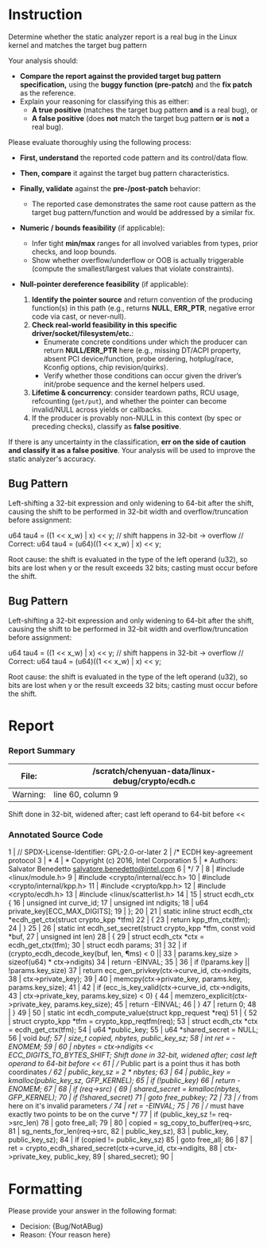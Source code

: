 # Instruction

Determine whether the static analyzer report is a real bug in the Linux kernel and matches the target bug pattern

Your analysis should:
- **Compare the report against the provided target bug pattern specification,** using the **buggy function (pre-patch)** and the **fix patch** as the reference.
- Explain your reasoning for classifying this as either:
  - **A true positive** (matches the target bug pattern **and** is a real bug), or
  - **A false positive** (does **not** match the target bug pattern **or** is **not** a real bug).

Please evaluate thoroughly using the following process:

- **First, understand** the reported code pattern and its control/data flow.
- **Then, compare** it against the target bug pattern characteristics.
- **Finally, validate** against the **pre-/post-patch** behavior:
  - The reported case demonstrates the same root cause pattern as the target bug pattern/function and would be addressed by a similar fix.

- **Numeric / bounds feasibility** (if applicable):
  - Infer tight **min/max** ranges for all involved variables from types, prior checks, and loop bounds.
  - Show whether overflow/underflow or OOB is actually triggerable (compute the smallest/largest values that violate constraints).

- **Null-pointer dereference feasibility** (if applicable):
  1. **Identify the pointer source** and return convention of the producing function(s) in this path (e.g., returns **NULL**, **ERR_PTR**, negative error code via cast, or never-null).
  2. **Check real-world feasibility in this specific driver/socket/filesystem/etc.**:
     - Enumerate concrete conditions under which the producer can return **NULL/ERR_PTR** here (e.g., missing DT/ACPI property, absent PCI device/function, probe ordering, hotplug/race, Kconfig options, chip revision/quirks).
     - Verify whether those conditions can occur given the driver’s init/probe sequence and the kernel helpers used.
  3. **Lifetime & concurrency**: consider teardown paths, RCU usage, refcounting (`get/put`), and whether the pointer can become invalid/NULL across yields or callbacks.
  4. If the producer is provably non-NULL in this context (by spec or preceding checks), classify as **false positive**.

If there is any uncertainty in the classification, **err on the side of caution and classify it as a false positive**. Your analysis will be used to improve the static analyzer's accuracy.

## Bug Pattern

Left-shifting a 32-bit expression and only widening to 64-bit after the shift, causing the shift to be performed in 32-bit width and overflow/truncation before assignment:

u64 tau4 = ((1 << x_w) | x) << y;   // shift happens in 32-bit -> overflow
// Correct:
u64 tau4 = (u64)((1 << x_w) | x) << y;

Root cause: the shift is evaluated in the type of the left operand (u32), so bits are lost when y or the result exceeds 32 bits; casting must occur before the shift.

## Bug Pattern

Left-shifting a 32-bit expression and only widening to 64-bit after the shift, causing the shift to be performed in 32-bit width and overflow/truncation before assignment:

u64 tau4 = ((1 << x_w) | x) << y;   // shift happens in 32-bit -> overflow
// Correct:
u64 tau4 = (u64)((1 << x_w) | x) << y;

Root cause: the shift is evaluated in the type of the left operand (u32), so bits are lost when y or the result exceeds 32 bits; casting must occur before the shift.

# Report

### Report Summary

File:| /scratch/chenyuan-data/linux-debug/crypto/ecdh.c
---|---
Warning:| line 60, column 9
Shift done in 32-bit, widened after; cast left operand to 64-bit before <<

### Annotated Source Code


1     | // SPDX-License-Identifier: GPL-2.0-or-later
2     | /* ECDH key-agreement protocol
3     |  *
4     |  * Copyright (c) 2016, Intel Corporation
5     |  * Authors: Salvator Benedetto <salvatore.benedetto@intel.com>
6     |  */
7     |
8     | #include <linux/module.h>
9     | #include <crypto/internal/ecc.h>
10    | #include <crypto/internal/kpp.h>
11    | #include <crypto/kpp.h>
12    | #include <crypto/ecdh.h>
13    | #include <linux/scatterlist.h>
14    |
15    | struct ecdh_ctx {
16    |  unsigned int curve_id;
17    |  unsigned int ndigits;
18    | 	u64 private_key[ECC_MAX_DIGITS];
19    | };
20    |
21    | static inline struct ecdh_ctx *ecdh_get_ctx(struct crypto_kpp *tfm)
22    | {
23    |  return kpp_tfm_ctx(tfm);
24    | }
25    |
26    | static int ecdh_set_secret(struct crypto_kpp *tfm, const void *buf,
27    |  unsigned int len)
28    | {
29    |  struct ecdh_ctx *ctx = ecdh_get_ctx(tfm);
30    |  struct ecdh params;
31    |
32    |  if (crypto_ecdh_decode_key(buf, len, ¶ms) < 0 ||
33    | 	    params.key_size > sizeof(u64) * ctx->ndigits)
34    |  return -EINVAL;
35    |
36    |  if (!params.key || !params.key_size)
37    |  return ecc_gen_privkey(ctx->curve_id, ctx->ndigits,
38    | 				       ctx->private_key);
39    |
40    |  memcpy(ctx->private_key, params.key, params.key_size);
41    |
42    |  if (ecc_is_key_valid(ctx->curve_id, ctx->ndigits,
43    | 			     ctx->private_key, params.key_size) < 0) {
44    | 		memzero_explicit(ctx->private_key, params.key_size);
45    |  return -EINVAL;
46    | 	}
47    |  return 0;
48    | }
49    |
50    | static int ecdh_compute_value(struct kpp_request *req)
51    | {
52    |  struct crypto_kpp *tfm = crypto_kpp_reqtfm(req);
53    |  struct ecdh_ctx *ctx = ecdh_get_ctx(tfm);
54    | 	u64 *public_key;
55    | 	u64 *shared_secret = NULL;
56    |  void *buf;
57    | 	size_t copied, nbytes, public_key_sz;
58    |  int ret = -ENOMEM;
59    |
60    |  nbytes = ctx->ndigits << ECC_DIGITS_TO_BYTES_SHIFT;
    Shift done in 32-bit, widened after; cast left operand to 64-bit before <<
61    |  /* Public part is a point thus it has both coordinates */
62    | 	public_key_sz = 2 * nbytes;
63    |
64    | 	public_key = kmalloc(public_key_sz, GFP_KERNEL);
65    |  if (!public_key)
66    |  return -ENOMEM;
67    |
68    |  if (req->src) {
69    | 		shared_secret = kmalloc(nbytes, GFP_KERNEL);
70    |  if (!shared_secret)
71    |  goto free_pubkey;
72    |
73    |  /* from here on it's invalid parameters */
74    | 		ret = -EINVAL;
75    |
76    |  /* must have exactly two points to be on the curve */
77    |  if (public_key_sz != req->src_len)
78    |  goto free_all;
79    |
80    | 		copied = sg_copy_to_buffer(req->src,
81    | 					   sg_nents_for_len(req->src,
82    | 							    public_key_sz),
83    | 					   public_key, public_key_sz);
84    |  if (copied != public_key_sz)
85    |  goto free_all;
86    |
87    | 		ret = crypto_ecdh_shared_secret(ctx->curve_id, ctx->ndigits,
88    | 						ctx->private_key, public_key,
89    | 						shared_secret);
90    |

# Formatting

Please provide your answer in the following format:

- Decision: {Bug/NotABug}
- Reason: {Your reason here}
